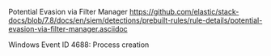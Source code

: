Potential Evasion via Filter Manager
https://github.com/elastic/stack-docs/blob/7.8/docs/en/siem/detections/prebuilt-rules/rule-details/potential-evasion-via-filter-manager.asciidoc

Windows Event ID 4688: Process creation